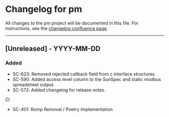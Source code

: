 # Changelog for pm

All changes to the pm project will be documented in this file.
For instructions, see the [changelog confluence page](https://epcpower.atlassian.net/l/c/zM7wz0at).

-------------------------------------------------------------------------------

## [Unreleased] - YYYY-MM-DD

### Added

- SC-623: Removed rejected callback field from c interface structures.
- SC-590: Added access level column to the SunSpec and static modbus spreadsheet output.
- SC-572: Added changelog for release notes.

CI

- SC-401: Romp Removal / Poetry Implementation
